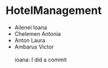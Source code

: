 # HotelManagement
- Ailenei Ioana 
- Chelemen Antonia  
- Anton Laura 
- Ambarus Victor <br></br>
ioana: I did a commit

